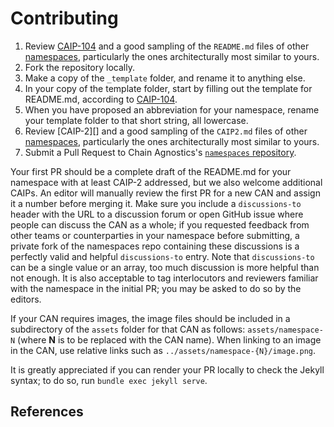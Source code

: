 # Contributing

 1. Review [CAIP-104][] and a good sampling of the `README.md` files of other [namespaces][], particularly the ones architecturally most similar to yours.
 2. Fork the repository locally.
 3. Make a copy of the `_template` folder, and rename it to anything else.
 4. In your copy of the template folder, start by filling out the template for README.md, according to [CAIP-104][].
 5. When you have proposed an abbreviation for your namespace, rename your template folder to that short string, all lowercase.
 6. Review [CAIP-2][] and a good sampling of the `CAIP2.md` files of other [namespaces][], particularly the ones architecturally most similar to yours.
 7. Submit a Pull Request to Chain Agnostics's [`namespaces` repository](https://github.com/ChainAgnostic/namespaces).

Your first PR should be a complete draft of the README.md for your namespace with at least CAIP-2 addressed, but we also welcome additional CAIPs. 
An editor will manually review the first PR for a new CAN and assign it a number before merging it. 
Make sure you include a `discussions-to` header with the URL to a discussion forum or open GitHub issue where people can discuss the CAN as a whole; if you requested feedback from other teams or counterparties in your namespace before submitting, a private fork of the namespaces repo containing these discussions is a perfectly valid and helpful `discussions-to` entry.
Note that `discussions-to` can be a single value or an array, too much discussion is more helpful than not enough.
It is also acceptable to tag interlocutors and reviewers familiar with the namespace in the initial PR; you may be asked to do so by the editors.

If your CAN requires images, the image files should be included in a subdirectory of the `assets` folder for that CAN as follows: `assets/namespace-N` (where **N** is to be replaced with the CAN name).
When linking to an image in the CAN, use relative links such as `../assets/namespace-{N}/image.png`.

It is greatly appreciated if you can render your PR locally to check the Jekyll syntax; to do so, run `bundle exec jekyll serve`.

## References

[CAIP-104]: https://ChainAgnostic.org/CAIPs/caip-104
[namespaces]: https://namespaces.chainagnostic.org/
